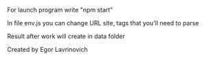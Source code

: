 For launch program write "npm start"

In file env.js you can change URL site, tags that you'll need to parse

Result after work will create in data folder

Created by Egor Lavrinovich
